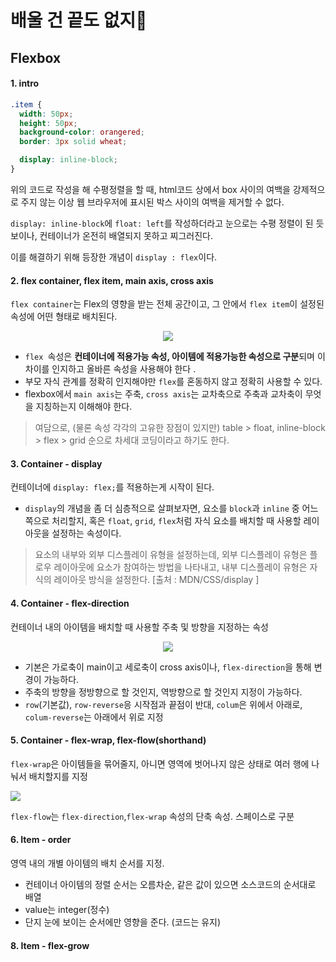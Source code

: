 # 배울 건 끝도 없지:baby:
## Flexbox
#### 1. intro
```css
.item {
  width: 50px;
  height: 50px;
  background-color: orangered;
  border: 3px solid wheat;

  display: inline-block;
}
```
위의 코드로 작성을 해 수평정렬을 할 때, html코드 상에서 box 사이의 여백을 강제적으로 주지 않는 이상 웹 브라우저에 표시된 박스 사이의 여백을 제거할 수 없다.

`display: inline-block`에 `float: left`를 작성하더라고 눈으로는 수평 정렬이 된 듯 보이나, 컨테이너가 온전히 배열되지 못하고 찌그러진다.

이를 해결하기 위해 등장한 개념이 `display : flex`이다.

#### 2. flex container, flex item, main axis, cross axis
`flex container`는 Flex의 영향을 받는 전체 공간이고, 그 안에서 `flex item`이 설정된 속성에 어떤 형태로 배치된다.

<p align="center">
  <img src="https://studiomeal.com/wp-content/uploads/2020/01/02.jpg">
</p>

  - `flex `속성은 **컨테이너에 적용가능 속성, 아이템에 적용가능한 속성으로 구분**되며 이 차이를 인지하고 올바른 속성을 사용해야 한다 .
  - 부모 자식 관계를 정확히 인지해야만 `flex`를 혼동하지 않고 정확히 사용할 수 있다.
  - flexbox에서 `main axis`는 주축, `cross axis`는 교차축으로 주축과 교차축이 무엇을 지칭하는지 이해해야 한다.


>여담으로, (물론 속성 각각의 고유한 장점이 있지만) table > float, inline-block > flex > grid 순으로 차세대 코딩이라고 하기도 한다.

#### 3. Container - display
컨테이너에 `display: flex;`를 적용하는게 시작이 된다.
  - `display`의 개념을 좀 더 심층적으로 살펴보자면, 요소를 `block`과 `inline` 중 어느 쪽으로 처리할지, 혹은 `float`, `grid`, `flex`처럼 자식 요소를 배치할 때 사용할 레이아웃을 설정하는 속성이다.
> 요소의 내부와 외부 디스플레이 유형을 설정하는데, 외부 디스플레이 유형은 플로우 레이아웃에 요소가 참여하는 방법을 나타내고, 내부 디스플레이 유형은 자식의 레이아웃 방식을 설정한다. [출처 : MDN/CSS/display ]

#### 4. Container - flex-direction
컨테이너 내의 아이템을 배치할 때 사용할 주축 및 방향을 지정하는 속성
<p align="center">
  <img src ="https://res.cloudinary.com/practicaldev/image/fetch/s---3gDSFf1--/c_limit%2Cf_auto%2Cfl_progressive%2Cq_auto%2Cw_880/https://dev-to-uploads.s3.amazonaws.com/i/fsln7je4ax7ft3er28hh.png">
<p>

  - 기본은 가로축이 main이고 세로축이 cross axis이나, `flex-direction`을 통해 변경이 가능하다.
  - 주축의 방향을 정방향으로 할 것인지, 역방향으로 할 것인지 지정이 가능하다.
  - `row`(기본값), `row-reverse`응 시작점과 끝점이 반대, `colum`은 위에서 아래로, `colum-reverse`는 아래에서 위로 지정

#### 5. Container - flex-wrap, flex-flow(shorthand)
`flex-wrap`은 아이템들을 묶어줄지, 아니면 영역에 벗어나지 않은 상태로 여러 행에 나눠서 배치할지를 지정
<p>
  <img src="https://samanthaming.gumlet.io/flexbox30/10-flex-wrap.jpg.gz">
</p>

`flex-flow`는 `flex-direction`,`flex-wrap` 속성의 단축 속성. 스페이스로 구분

#### 6. Item - order
영역 내의 개별 아이템의 배치 순서를 지정.
  - 컨테이너 아이템의 정렬 순서는 오름차순, 같은 값이 있으면 소스코드의 순서대로 배열
  - value는 integer(정수)
  - 단지 눈에 보이는 순서에만 영향을 준다. (코드는 유지)

#### 8. Item - flex-grow